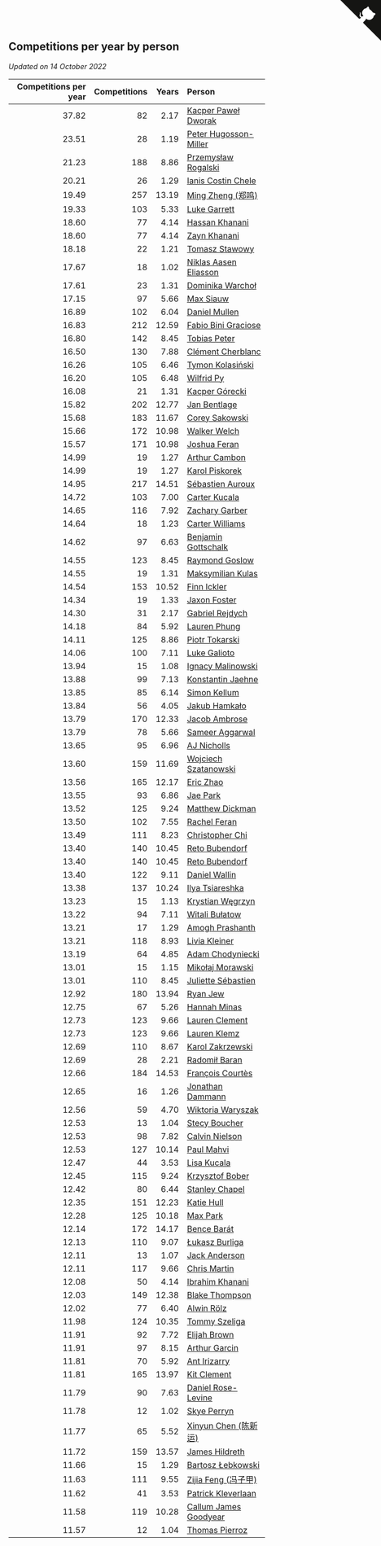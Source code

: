 ## Competitions per year by person

*Updated on 14 October 2022*

| Competitions per year | Competitions | Years | Person |
| ---: | ---: | ---: | :--- |
| 37.82 | 82 | 2.17 | [Kacper Paweł Dworak](https://www.worldcubeassociation.org/persons/2020DWOR01) |
| 23.51 | 28 | 1.19 | [Peter Hugosson-Miller](https://www.worldcubeassociation.org/persons/2021HUGO01) |
| 21.23 | 188 | 8.86 | [Przemysław Rogalski](https://www.worldcubeassociation.org/persons/2013ROGA02) |
| 20.21 | 26 | 1.29 | [Ianis Costin Chele](https://www.worldcubeassociation.org/persons/2021CHEL01) |
| 19.49 | 257 | 13.19 | [Ming Zheng (郑鸣)](https://www.worldcubeassociation.org/persons/2009ZHEN11) |
| 19.33 | 103 | 5.33 | [Luke Garrett](https://www.worldcubeassociation.org/persons/2017GARR05) |
| 18.60 | 77 | 4.14 | [Hassan Khanani](https://www.worldcubeassociation.org/persons/2018KHAN26) |
| 18.60 | 77 | 4.14 | [Zayn Khanani](https://www.worldcubeassociation.org/persons/2018KHAN28) |
| 18.18 | 22 | 1.21 | [Tomasz Stawowy](https://www.worldcubeassociation.org/persons/2021STAW01) |
| 17.67 | 18 | 1.02 | [Niklas Aasen Eliasson](https://www.worldcubeassociation.org/persons/2021ELIA01) |
| 17.61 | 23 | 1.31 | [Dominika Warchoł](https://www.worldcubeassociation.org/persons/2021WARC01) |
| 17.15 | 97 | 5.66 | [Max Siauw](https://www.worldcubeassociation.org/persons/2017SIAU02) |
| 16.89 | 102 | 6.04 | [Daniel Mullen](https://www.worldcubeassociation.org/persons/2016MULL04) |
| 16.83 | 212 | 12.59 | [Fabio Bini Graciose](https://www.worldcubeassociation.org/persons/2010GRAC02) |
| 16.80 | 142 | 8.45 | [Tobias Peter](https://www.worldcubeassociation.org/persons/2014PETE03) |
| 16.50 | 130 | 7.88 | [Clément Cherblanc](https://www.worldcubeassociation.org/persons/2014CHER05) |
| 16.26 | 105 | 6.46 | [Tymon Kolasiński](https://www.worldcubeassociation.org/persons/2016KOLA02) |
| 16.20 | 105 | 6.48 | [Wilfrid Py](https://www.worldcubeassociation.org/persons/2016PYWI01) |
| 16.08 | 21 | 1.31 | [Kacper Górecki](https://www.worldcubeassociation.org/persons/2021GORE01) |
| 15.82 | 202 | 12.77 | [Jan Bentlage](https://www.worldcubeassociation.org/persons/2010BENT01) |
| 15.68 | 183 | 11.67 | [Corey Sakowski](https://www.worldcubeassociation.org/persons/2011SAKO01) |
| 15.66 | 172 | 10.98 | [Walker Welch](https://www.worldcubeassociation.org/persons/2011WELC01) |
| 15.57 | 171 | 10.98 | [Joshua Feran](https://www.worldcubeassociation.org/persons/2011FERA01) |
| 14.99 | 19 | 1.27 | [Arthur Cambon](https://www.worldcubeassociation.org/persons/2021CAMB01) |
| 14.99 | 19 | 1.27 | [Karol Piskorek](https://www.worldcubeassociation.org/persons/2021PISK01) |
| 14.95 | 217 | 14.51 | [Sébastien Auroux](https://www.worldcubeassociation.org/persons/2008AURO01) |
| 14.72 | 103 | 7.00 | [Carter Kucala](https://www.worldcubeassociation.org/persons/2015KUCA01) |
| 14.65 | 116 | 7.92 | [Zachary Garber](https://www.worldcubeassociation.org/persons/2014GARB01) |
| 14.64 | 18 | 1.23 | [Carter Williams](https://www.worldcubeassociation.org/persons/2021WILL06) |
| 14.62 | 97 | 6.63 | [Benjamin Gottschalk](https://www.worldcubeassociation.org/persons/2016GOTT01) |
| 14.55 | 123 | 8.45 | [Raymond Goslow](https://www.worldcubeassociation.org/persons/2014GOSL01) |
| 14.55 | 19 | 1.31 | [Maksymilian Kulas](https://www.worldcubeassociation.org/persons/2021KULA02) |
| 14.54 | 153 | 10.52 | [Finn Ickler](https://www.worldcubeassociation.org/persons/2012ICKL01) |
| 14.34 | 19 | 1.33 | [Jaxon Foster](https://www.worldcubeassociation.org/persons/2021FOST01) |
| 14.30 | 31 | 2.17 | [Gabriel Rejdych](https://www.worldcubeassociation.org/persons/2020REJD01) |
| 14.18 | 84 | 5.92 | [Lauren Phung](https://www.worldcubeassociation.org/persons/2016PHUN02) |
| 14.11 | 125 | 8.86 | [Piotr Tokarski](https://www.worldcubeassociation.org/persons/2013TOKA01) |
| 14.06 | 100 | 7.11 | [Luke Galioto](https://www.worldcubeassociation.org/persons/2015GALI02) |
| 13.94 | 15 | 1.08 | [Ignacy Malinowski](https://www.worldcubeassociation.org/persons/2021MALI02) |
| 13.88 | 99 | 7.13 | [Konstantin Jaehne](https://www.worldcubeassociation.org/persons/2015JAEH01) |
| 13.85 | 85 | 6.14 | [Simon Kellum](https://www.worldcubeassociation.org/persons/2016KELL12) |
| 13.84 | 56 | 4.05 | [Jakub Hamkało](https://www.worldcubeassociation.org/persons/2018HAMK01) |
| 13.79 | 170 | 12.33 | [Jacob Ambrose](https://www.worldcubeassociation.org/persons/2010AMBR01) |
| 13.79 | 78 | 5.66 | [Sameer Aggarwal](https://www.worldcubeassociation.org/persons/2017AGGA01) |
| 13.65 | 95 | 6.96 | [AJ Nicholls](https://www.worldcubeassociation.org/persons/2015NICH04) |
| 13.60 | 159 | 11.69 | [Wojciech Szatanowski](https://www.worldcubeassociation.org/persons/2011SZAT01) |
| 13.56 | 165 | 12.17 | [Eric Zhao](https://www.worldcubeassociation.org/persons/2010ZHAO19) |
| 13.55 | 93 | 6.86 | [Jae Park](https://www.worldcubeassociation.org/persons/2015PARK24) |
| 13.52 | 125 | 9.24 | [Matthew Dickman](https://www.worldcubeassociation.org/persons/2013DICK01) |
| 13.50 | 102 | 7.55 | [Rachel Feran](https://www.worldcubeassociation.org/persons/2015FERA01) |
| 13.49 | 111 | 8.23 | [Christopher Chi](https://www.worldcubeassociation.org/persons/2014CHIC01) |
| 13.40 | 140 | 10.45 | [Reto Bubendorf](https://www.worldcubeassociation.org/persons/2012BUBE01) |
| 13.40 | 140 | 10.45 | [Reto Bubendorf](https://www.worldcubeassociation.org/persons/2012BUBE01) |
| 13.40 | 122 | 9.11 | [Daniel Wallin](https://www.worldcubeassociation.org/persons/2013WALL03) |
| 13.38 | 137 | 10.24 | [Ilya Tsiareshka](https://www.worldcubeassociation.org/persons/2012TERE01) |
| 13.23 | 15 | 1.13 | [Krystian Węgrzyn](https://www.worldcubeassociation.org/persons/2021WEGR01) |
| 13.22 | 94 | 7.11 | [Witali Bułatow](https://www.worldcubeassociation.org/persons/2015BUAT01) |
| 13.21 | 17 | 1.29 | [Amogh Prashanth](https://www.worldcubeassociation.org/persons/2021PRAS01) |
| 13.21 | 118 | 8.93 | [Livia Kleiner](https://www.worldcubeassociation.org/persons/2013KLEI03) |
| 13.19 | 64 | 4.85 | [Adam Chodyniecki](https://www.worldcubeassociation.org/persons/2017CHOD02) |
| 13.01 | 15 | 1.15 | [Mikołaj Morawski](https://www.worldcubeassociation.org/persons/2021MORA01) |
| 13.01 | 110 | 8.45 | [Juliette Sébastien](https://www.worldcubeassociation.org/persons/2014SEBA01) |
| 12.92 | 180 | 13.94 | [Ryan Jew](https://www.worldcubeassociation.org/persons/2008JEWR01) |
| 12.75 | 67 | 5.26 | [Hannah Minas](https://www.worldcubeassociation.org/persons/2017MINA04) |
| 12.73 | 123 | 9.66 | [Lauren Clement](https://www.worldcubeassociation.org/persons/2013KLEM01) |
| 12.73 | 123 | 9.66 | [Lauren Klemz](https://www.worldcubeassociation.org/persons/2013KLEM01) |
| 12.69 | 110 | 8.67 | [Karol Zakrzewski](https://www.worldcubeassociation.org/persons/2014ZAKR01) |
| 12.69 | 28 | 2.21 | [Radomił Baran](https://www.worldcubeassociation.org/persons/2020BARA02) |
| 12.66 | 184 | 14.53 | [François Courtès](https://www.worldcubeassociation.org/persons/2008COUR01) |
| 12.65 | 16 | 1.26 | [Jonathan Dammann](https://www.worldcubeassociation.org/persons/2021DAMM01) |
| 12.56 | 59 | 4.70 | [Wiktoria Waryszak](https://www.worldcubeassociation.org/persons/2018WARY01) |
| 12.53 | 13 | 1.04 | [Stecy Boucher](https://www.worldcubeassociation.org/persons/2021BOUC01) |
| 12.53 | 98 | 7.82 | [Calvin Nielson](https://www.worldcubeassociation.org/persons/2014NIEL03) |
| 12.53 | 127 | 10.14 | [Paul Mahvi](https://www.worldcubeassociation.org/persons/2012MAHV01) |
| 12.47 | 44 | 3.53 | [Lisa Kucala](https://www.worldcubeassociation.org/persons/2019KUCA01) |
| 12.45 | 115 | 9.24 | [Krzysztof Bober](https://www.worldcubeassociation.org/persons/2013BOBE01) |
| 12.42 | 80 | 6.44 | [Stanley Chapel](https://www.worldcubeassociation.org/persons/2016CHAP04) |
| 12.35 | 151 | 12.23 | [Katie Hull](https://www.worldcubeassociation.org/persons/2010HULL01) |
| 12.28 | 125 | 10.18 | [Max Park](https://www.worldcubeassociation.org/persons/2012PARK03) |
| 12.14 | 172 | 14.17 | [Bence Barát](https://www.worldcubeassociation.org/persons/2008BARA01) |
| 12.13 | 110 | 9.07 | [Łukasz Burliga](https://www.worldcubeassociation.org/persons/2013BURL01) |
| 12.11 | 13 | 1.07 | [Jack Anderson](https://www.worldcubeassociation.org/persons/2021ANDE05) |
| 12.11 | 117 | 9.66 | [Chris Martin](https://www.worldcubeassociation.org/persons/2013MART03) |
| 12.08 | 50 | 4.14 | [Ibrahim Khanani](https://www.worldcubeassociation.org/persons/2018KHAN27) |
| 12.03 | 149 | 12.38 | [Blake Thompson](https://www.worldcubeassociation.org/persons/2010THOM03) |
| 12.02 | 77 | 6.40 | [Alwin Rölz](https://www.worldcubeassociation.org/persons/2016ROLZ01) |
| 11.98 | 124 | 10.35 | [Tommy Szeliga](https://www.worldcubeassociation.org/persons/2012SZEL01) |
| 11.91 | 92 | 7.72 | [Elijah Brown](https://www.worldcubeassociation.org/persons/2015BROW03) |
| 11.91 | 97 | 8.15 | [Arthur Garcin](https://www.worldcubeassociation.org/persons/2014GARC27) |
| 11.81 | 70 | 5.92 | [Ant Irizarry](https://www.worldcubeassociation.org/persons/2016IRIZ02) |
| 11.81 | 165 | 13.97 | [Kit Clement](https://www.worldcubeassociation.org/persons/2008CLEM01) |
| 11.79 | 90 | 7.63 | [Daniel Rose-Levine](https://www.worldcubeassociation.org/persons/2015ROSE01) |
| 11.78 | 12 | 1.02 | [Skye Perryn](https://www.worldcubeassociation.org/persons/2021PERR02) |
| 11.77 | 65 | 5.52 | [Xinyun Chen (陈新运)](https://www.worldcubeassociation.org/persons/2017CHEN36) |
| 11.72 | 159 | 13.57 | [James Hildreth](https://www.worldcubeassociation.org/persons/2009HILD01) |
| 11.66 | 15 | 1.29 | [Bartosz Łebkowski](https://www.worldcubeassociation.org/persons/2021LEBK01) |
| 11.63 | 111 | 9.55 | [Zijia Feng (冯子甲)](https://www.worldcubeassociation.org/persons/2013FENG02) |
| 11.62 | 41 | 3.53 | [Patrick Kleverlaan](https://www.worldcubeassociation.org/persons/2019KLEV01) |
| 11.58 | 119 | 10.28 | [Callum James Goodyear](https://www.worldcubeassociation.org/persons/2012GOOD02) |
| 11.57 | 12 | 1.04 | [Thomas Pierroz](https://www.worldcubeassociation.org/persons/2021PIER01) |


<a href="https://github.com/jonatanklosko/wca_statistics" class="github-corner" aria-label="View source on Github"><svg width="80" height="80" viewBox="0 0 250 250" style="fill:#151513; color:#fff; position: absolute; top: 0; border: 0; right: 0;" aria-hidden="true"><path d="M0,0 L115,115 L130,115 L142,142 L250,250 L250,0 Z"></path><path d="M128.3,109.0 C113.8,99.7 119.0,89.6 119.0,89.6 C122.0,82.7 120.5,78.6 120.5,78.6 C119.2,72.0 123.4,76.3 123.4,76.3 C127.3,80.9 125.5,87.3 125.5,87.3 C122.9,97.6 130.6,101.9 134.4,103.2" fill="currentColor" style="transform-origin: 130px 106px;" class="octo-arm"></path><path d="M115.0,115.0 C114.9,115.1 118.7,116.5 119.8,115.4 L133.7,101.6 C136.9,99.2 139.9,98.4 142.2,98.6 C133.8,88.0 127.5,74.4 143.8,58.0 C148.5,53.4 154.0,51.2 159.7,51.0 C160.3,49.4 163.2,43.6 171.4,40.1 C171.4,40.1 176.1,42.5 178.8,56.2 C183.1,58.6 187.2,61.8 190.9,65.4 C194.5,69.0 197.7,73.2 200.1,77.6 C213.8,80.2 216.3,84.9 216.3,84.9 C212.7,93.1 206.9,96.0 205.4,96.6 C205.1,102.4 203.0,107.8 198.3,112.5 C181.9,128.9 168.3,122.5 157.7,114.1 C157.9,116.9 156.7,120.9 152.7,124.9 L141.0,136.5 C139.8,137.7 141.6,141.9 141.8,141.8 Z" fill="currentColor" class="octo-body"></path></svg></a><style>.github-corner:hover .octo-arm{animation:octocat-wave 560ms ease-in-out}@keyframes octocat-wave{0%,100%{transform:rotate(0)}20%,60%{transform:rotate(-25deg)}40%,80%{transform:rotate(10deg)}}@media (max-width:500px){.github-corner:hover .octo-arm{animation:none}.github-corner .octo-arm{animation:octocat-wave 560ms ease-in-out}}</style>
